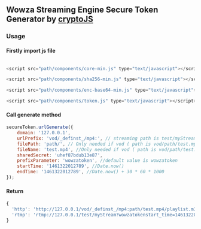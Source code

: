 Wowza Streaming Engine Secure Token Generator by  [cryptoJS](https://github.com/sytelus/CryptoJS)
--------

### Usage
#### Firstly import js file

```javascript

<script src="path/components/core-min.js" type="text/javascript"></script>

<script src="path/components/sha256-min.js" type="text/javascript"></script>

<script src="path/components/enc-base64-min.js" type="text/javascript"></script>

<script src="path/components/token.js" type="text/javascript"></script>

```

#### Call generate method
```javascript
secureToken.urlGenerate({
    domain: '127.0.0.1',
    urlPrefix: 'vod/_definst_/mp4:', // streaming path is test/myStream
    filePath: 'path/', // Only needed if vod ( path is vod/path/test.mp4 )
    fileName: 'test.mp4', //Only needed if vod ( path is vod/path/test.mp4 )
    sharedSecret: 'uhef87bdub13e87',
    prefixParameter: 'wowzatoken', //default value is wowzatoken
    startTime: '1461322012789', //Date.now()
    endTime: '1461322012789', //Date.now() + 30 * 60 * 1000
});
```
#### Return
```javascript
{
  'http': 'http://127.0.0.1/vod/_definst_/mp4:path/test.mp4/playlist.m3u8?wowzatokenstarttime=1480653131&wowzatokenendtime=1483245131&wowzatokenhash=5n3vTSGnlNKqkLCcfM9hX_KaksPIAykMo9P1SlaR2P8=',
  'rtmp': 'rtmp://127.0.0.1/test/myStream?wowzatokenstart_time=1461322012789&wowzatokenend_time=1461322012789&wowzatokenhash=5ryZOaf8XQHMQt3_BeP_YZ0ftH6pOPKN3yNvRU6T438KqkWqcPBAllpq52OBvWdYmuoWFltVYVLJTErJNbtHyQ=='
}
```
